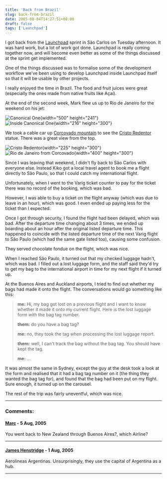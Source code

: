 ```yaml
---
title: 'Back from Brazil'
slug: back-from-brazil
date: 2005-08-04T14:27:51+08:00
draft: false
tags: ['Launchpad']
---
```


I got back from the [Launchpad](http://launchpad.net/) sprint in São
Carlos on Tuesday afternoon. It was hard work, but a lot of work got
done. Launchpad is really coming together now, and will become even
better as some of the things discussed at the sprint get implemented.

One of the things discussed was to formalise some of the development
workflow we\'ve been using to develop Launchpad inside Launchpad itself
so that it will be usable by other projects.

I really enjoyed the time in Brazil. The food and fruit juices were
great (especially the ones made from native fruits like Açaí).

At the end of the second week, Mark flew us up to Rio de Janeiro for the
weekend on his jet:

![Canonical
One](http://blogs.gnome.org/jamesh/files/2005/08/canonical-one.jpg){width="500"
height="241"}\
![Inside Canonical
One](http://blogs.gnome.org/jamesh/files/2005/08/canonical-one-inside.jpg){width="216"
height="300"}

We took a cable car up [Corcovado
mountain](http://maps.google.com/maps?q=rio+de+janeiro&ll=-22.952189,-43.211964&spn=0.003435,0.004811&t=k&hl=en)
to see the [Cristo
Redentor](http://en.wikipedia.org/wiki/Cristo_Redentor) statue. There
was a great view from the top.

![Cristo
Redentor](http://blogs.gnome.org/jamesh/files/2005/08/jesus.jpg){width="225"
height="300"}\
![Rio de Janeiro from
Corcovado](http://blogs.gnome.org/jamesh/files/2005/08/rio.jpg){width="400"
height="300"}

Since I was leaving that weekend, I didn\'t fly back to São Carlos with
everyone else. Instead Kiko got a local travel agent to book me a flight
directly to São Paulo, so that I could catch my international flight.

Unfortunately, when I went to the Varig ticket counter to pay for the
ticket there was no record of the booking, which was bad.

However, I was able to buy a ticket on the flight anyway (which was due
to leave in an hour), which was good. I even ended up paying less for
the ticket than I expected.

Once I got through security, I found the flight had been delayed, which
was bad. After the departure time changing about 3 times, we ended up
boarding about an hour after the original listed departure time. This
happened to coincide with the listed departure time of the next Varig
flight to São Paulo (which had the same gate listed too), causing some
confusion.

They served chocolate fondue on the flight, which was nice.

When I reached São Paulo, it turned out that my checked luggage hadn\'t,
which was bad. I filled out a lost luggage form, and the staff said
they\'d try to get my bag to the international airport in time for my
next flight if it turned up.

At the Buenos Aires and Auckland airports, I tried to find out whether
my bags had made it onto the flight. The conversations would go
something like this:

> <div>
>
> **me:** Hi, my bag got lost on a previous flight and I want to know
> whether it made it onto my current flight. Here is the lost luggage
> form with the bag tag number.
>
> </div>
>
> <div>
>
> **them:** do you have a bag tag?
>
> </div>
>
> <div>
>
> **me:** no, they took the tag when processing the lost luggage report.
>
> </div>
>
> <div>
>
> **them:** well, I can\'t track the bag without the bag tag. You should
> have kept the tag.
>
> </div>
>
> <div>
>
> **me:** \...
>
> </div>

It was almost the same in Sydney, except the guy at the desk took a look
at the form and realised that it had a bag tag number on it (the thing
they wanted the bag tag for), and found that the bag had been put on my
flight. Sure enough, it turned up on the carousel.

The rest of the trip was fairly uneventful, which was nice.

---
### Comments:
#### [Marc](http://www.jardinpresente.com.ar) - <time datetime="2005-08-05 17:49:16">5 Aug, 2005</time>

You went back to New Zealand through Buenos Aires?, which Airline?

---
#### [James Henstridge](http://blogs.gnome.org/jamesh) - <time datetime="2005-08-08 19:04:00">1 Aug, 2005</time>

Aerolineas Argentinas. Unsurprisingly, they use the capital of Argentina
as a hub.

---
